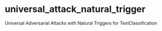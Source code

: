 # universal_attack_natural_trigger  
Universal Adversarial Attacks with Natural Triggers for TextClassification
